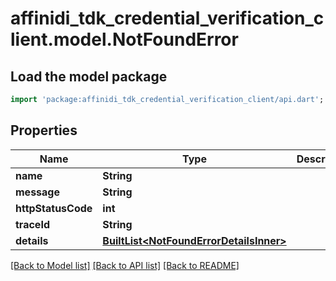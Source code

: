 # affinidi_tdk_credential_verification_client.model.NotFoundError

## Load the model package

```dart
import 'package:affinidi_tdk_credential_verification_client/api.dart';
```

## Properties

| Name               | Type                                                                           | Description | Notes      |
| ------------------ | ------------------------------------------------------------------------------ | ----------- | ---------- |
| **name**           | **String**                                                                     |             |
| **message**        | **String**                                                                     |             |
| **httpStatusCode** | **int**                                                                        |             |
| **traceId**        | **String**                                                                     |             |
| **details**        | [**BuiltList&lt;NotFoundErrorDetailsInner&gt;**](NotFoundErrorDetailsInner.md) |             | [optional] |

[[Back to Model list]](../README.md#documentation-for-models) [[Back to API list]](../README.md#documentation-for-api-endpoints) [[Back to README]](../README.md)
